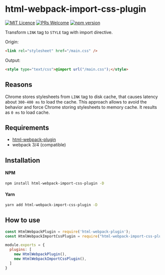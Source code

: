 # html-webpack-import-css-plugin
[![MIT Licence](https://badges.frapsoft.com/os/mit/mit.svg?v=103)](https://opensource.org/licenses/mit-license.php)
[![PRs Welcome](https://img.shields.io/badge/PRs-welcome-brightgreen.svg)](https://github.com/izonder/html-webpack-import-css-plugin/pulls)
[![npm version](https://badge.fury.io/js/html-webpack-import-css-plugin.svg)](https://badge.fury.io/js/html-webpack-import-css-plugin)

Transform `LINK` tag to `STYLE` tag with import directive.

Origin:
```html
<link rel="stylesheet" href="/main.css" />
```

Output:
```html
<style type="text/css">@import url("/main.css");</style>
```

## Reasons
Chrome stores stylesheets from `LINK` tag to disk cache, that causes latency about `300-400 ms` to load the cache. This approach allows to avoid the behavior and force Chrome storing stylesheets to memory cache. It results as `0 ms` to load cache.

## Requirements

* [html-webpack-plugin](https://github.com/jantimon/html-webpack-plugin)
* webpack 3/4 (compatible)

## Installation
#### NPM
```bash
npm install html-webpack-import-css-plugin -D
```
#### Yarn
```bash
yarn add html-webpack-import-css-plugin -D
```

## How to use
```js
const HtmlWebpackPlugin = require('html-webpack-plugin');
const HtmlWebpackImportCssPlugin = require("html-webpack-import-css-plugin");

module.exports = {
  plugins: [
    new HtmlWebpackPlugin(),
    new HtmlWebpackImportCssPlugin(),
  ]
}
```
